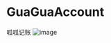 # GuaGuaAccount
呱呱记账
![image](https://github.com/xxblsx/GuaGuaAccount/blob/master/QQ20170608-114058.gif)
